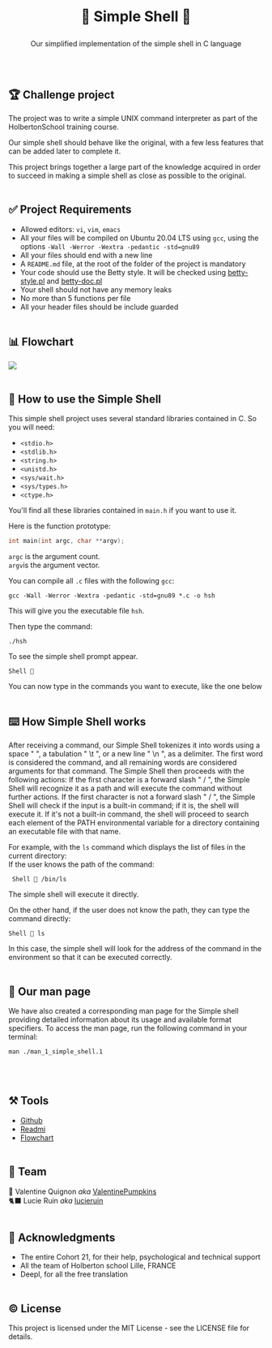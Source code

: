 # <p align="center">🐚 Simple Shell 🐚</p>
<p align="center">Our simplified implementation of the simple shell in C language<p>
  <br></br>

## 🏆 Challenge project

The project was to write a simple UNIX command interpreter as part of the HolbertonSchool training course. 

Our simple shell should behave like the original, with a few less features that can be added later to complete it.

This project brings together a large part of the knowledge acquired in order to succeed in making a simple shell as close as possible to the original.
<br></br>
## ✅ Project Requirements

- Allowed editors: `vi`, `vim`, `emacs`
- All your files will be compiled on Ubuntu 20.04 LTS using `gcc`, using the options `-Wall -Werror -Wextra -pedantic -std=gnu89`
- All your files should end with a new line
- A `README.md` file, at the root of the folder of the project is mandatory
- Your code should use the Betty style. It will be checked using [betty-style.pl](https://github.com/hs-hq/Betty/blob/main/betty-style.pl) and [betty-doc.pl](https://github.com/hs-hq/Betty/blob/main/betty-doc.pl)
- Your shell should not have any memory leaks
- No more than 5 functions per file
- All your header files should be include guarded
<br></br>
## 📊 Flowchart
![](https://cdn.discordapp.com/attachments/1130868842197962864/1143532681271971840/Capture_decran_2023-08-22_a_15.10.15.png)
<br></br>
## 🤨 How to use the Simple Shell

This simple shell project uses several standard libraries contained in C. So you will need:
- `<stdio.h>`
- `<stdlib.h>`
- `<string.h>`
- `<unistd.h>`
- `<sys/wait.h>`
- `<sys/types.h>`
- `<ctype.h>`

You'll find all these libraries contained in `main.h` if you want to use it.

Here is the function prototype:
```c
int main(int argc, char **argv);
```
`argc` is the argument count.\
`argv`is the argument vector.

You can compile all `.c` files with the following `gcc`:

```
gcc -Wall -Werror -Wextra -pedantic -std=gnu89 *.c -o hsh
```
This will give you the executable file `hsh`.

Then type the command:

```
./hsh
```
To see the simple shell prompt appear.

```
Shell 🎈
```
You can now type in the commands you want to execute, like the one below
<br></br>
## ⌨️ How Simple Shell works

After receiving a command, our Simple Shell tokenizes it into words using a space " ", a tabulation " \t ", or a new line " \n ", as a delimiter. The first word is considered the command, and all remaining words are considered arguments for that command. The Simple Shell then proceeds with the following actions:
If the first character is a forward slash " / ", the Simple Shell will recognize it as a path and will execute the command without further actions.
If the first character is not a forward slash " / ", the Simple Shell will check if the input is a built-in command; if it is, the shell will execute it. If it's not a built-in command, the shell will proceed to search each element of the PATH environmental variable for a directory containing an executable file with that name.

For example, with the `ls` command which displays the list of files in the current directory:\
If the user knows the path of the command:
```
 Shell 🎈 /bin/ls
```
The simple shell will execute it directly.

On the other hand, if the user does not know the path, they can type the command directly:
```
Shell 🎈 ls
```
In this case, the simple shell will look for the address of the command in the environment so that it can be executed correctly.
<br></br>
## 📖 Our man page

We have also created a corresponding man page for the Simple shell providing detailed information about its usage and available format specifiers. To access the man page, run the following command in your terminal:
```
man ./man_1_simple_shell.1
```
<br></br>
## ⚒️ Tools

- [Github](https://github.com/)
- [Readmi](https://readmi.xyz/)
- [Flowchart](https://app.diagrams.net/)
<br></br>
## 👥 Team

🥦 Valentine Quignon *aka* [ValentinePumpkins](https://github.com/ValPumpkins)\
🐈‍⬛ Lucie Ruin *aka* [lucieruin](https://github.com/lucieruin)
<br></br>
## 🙏 Acknowledgments

- The entire Cohort 21, for their help, psychological and technical support
- All the team of Holberton school Lille, FRANCE
- Deepl, for all the free translation
<br></br>
## ©️ License

This project is licensed under the MIT License - see the LICENSE file for details.
